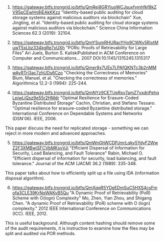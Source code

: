 1. https://gateway.btfs.trongrid.io/btfs/QmRei8GRYiuoWCJsuxfymhfkf8kZV95pCEwHn8jEAkKKzz
"Identity-based public auditing for cloud storage systems against malicious auditors via blockchain"
Xue, Jingting, et al. "Identity-based public auditing for cloud storage systems against malicious auditors via blockchain." Science China Information Sciences 62.3 (2019): 32104.


2. https://gateway.btfs.trongrid.io/btfs/QmYSumRHURacYHo9CWKv5RixtMuwT5xLbz334kgRe7xUXh
"PORs: Proofs of Retrievability for Large Files"
Ari Juels, Burton S. KaliskiPublished in ACM Conference on Computer and Communications… 2007
DOI:10.1145/1315245.1315317

3. https://gateway.btfs.trongrid.io/btfs/Qmer8x7UEs7LPAfQKNTc3b2nMMwAyRTrj3ac7zhUDs6Czo
"Checking the Correctness of Memories"
Blum, Manuel, et al. "Checking the correctness of memories." Algorithmica 12.2-3 (1994): 225-244.

4. https://gateway.btfs.trongrid.io/btfs/QmNYz9CETUeRsv7amZ7yxdnPehqLpiwLjQsz9e55r2HMdr
"Optimal Resilience for Erasure-Coded Byzantine Distributed Storage"
Cachin, Christian, and Stefano Tessaro. "Optimal resilience for erasure-coded Byzantine distributed storage." International Conference on Dependable Systems and Networks (DSN'06). IEEE, 2006.

This paper discuss the need for replicated storage - something we can reject in more modern and advanced approaches.

5. https://gateway.btfs.trongrid.io/btfs/QmWnGhWCDPJmrLqkv5YdyF2WwZ2F3XMBwiSFCVbMKsvVJi
"Efficient Dispersal of Information for Security, Load Balancing, and Fault Tolerance"
Rabin, Michael O. "Efficient dispersal of information for security, load balancing, and fault tolerance." Journal of the ACM (JACM) 36.2 (1989): 335-348.

This paper talks about how to efficiently split up a file using IDA (information disposal algorithm).

6. https://gateway.btfs.trongrid.io/btfs/QmXqqR5YDeEDmSuC5HXS4csFmofa3CLE39KrNqWAKvB5Qu
"A Dynamic Proof of Retrievability (PoR) Scheme with O(logn) Complexity"
Mo, Zhen, Yian Zhou, and Shigang Chen. "A dynamic Proof of Retrievability (PoR) scheme with O (logn) complexity." 2012 IEEE International Conference on Communications (ICC). IEEE, 2012.

This is useful background. Although content hashing should remove some of the audit requirements, it is instructive to examine how the files may be split and audited via POR methods. 
